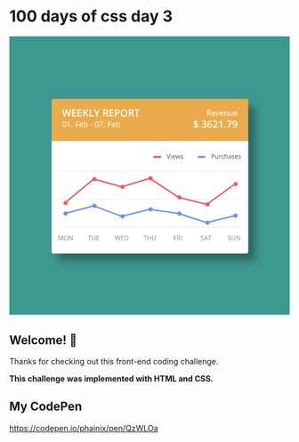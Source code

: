# 100 days of css day 3

![Header/intro section ](../design/Statistic.png)

## Welcome! 👋 

Thanks for checking out this front-end coding challenge. 

**This challenge was implemented with HTML and CSS.**

## My CodePen
https://codepen.io/phainix/pen/QzWLOa